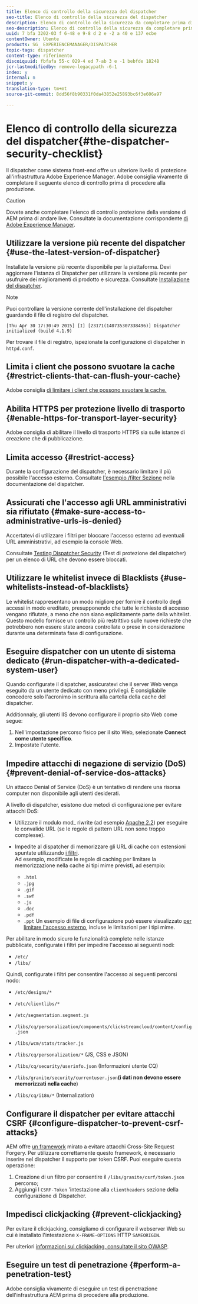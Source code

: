 ```yaml
---
title: Elenco di controllo della sicurezza del dispatcher
seo-title: Elenco di controllo della sicurezza del dispatcher
description: Elenco di controllo della sicurezza da completare prima di iniziare la produzione.
seo-description: Elenco di controllo della sicurezza da completare prima di iniziare la produzione.
uuid: 7 bfa 3202-03 f 6-48 e 9-8 d 2 e -2 a 40 e 137 ecbe
contentOwner: Utente
products: SG_ EXPERIENCEMANAGER/DISPATCHER
topic-tags: dispatcher
content-type: riferimento
discoiquuid: fbfafa 55-c 029-4 ed 7-ab 3 e -1 bebfde 18248
jcr-lastmodifiedby: remove-legacypath -6-1
index: y
internal: n
snippet: y
translation-type: tm+mt
source-git-commit: 8dd56f8b90331f0da43852e25893bc6f3e606a97

---
```



# Elenco di controllo della sicurezza del dispatcher{#the-dispatcher-security-checklist}

<!-- 

Comment Type: remark
Last Modified By: unknown unknown (ims-author-00AF43764F54BE740A490D44@AdobeID)
Last Modified Date: 2015-06-05T05:14:35.365-0400

<p>Food for thought listed on <a href="https://jira.corp.adobe.com/browse/DOC-5649">DOC-5649</a>. To be considered while proof-reading.</p> 
<p> </p>

 -->

Il dispatcher come sistema front-end offre un ulteriore livello di protezione all&#39;infrastruttura Adobe Experience Manager. Adobe consiglia vivamente di completare il seguente elenco di controllo prima di procedere alla produzione.

>[!CAUTION]
>
>Dovete anche completare l&#39;elenco di controllo protezione della versione di AEM prima di andare live. Consultate la documentazione corrispondente [di Adobe Experience Manager](https://helpx.adobe.com/experience-manager/6-3/sites/administering/using/security-checklist.html).

## Utilizzare la versione più recente del dispatcher {#use-the-latest-version-of-dispatcher}

Installate la versione più recente disponibile per la piattaforma. Devi aggiornare l&#39;istanza di Dispatcher per utilizzare la versione più recente per usufruire dei miglioramenti di prodotto e sicurezza. Consultate [Installazione del dispatcher](dispatcher-install.md).

>[!NOTE]
>
>Puoi controllare la versione corrente dell&#39;installazione del dispatcher guardando il file di registro del dispatcher.
>
>`[Thu Apr 30 17:30:49 2015] [I] [23171(140735307338496)] Dispatcher initialized (build 4.1.9)`
>
>Per trovare il file di registro, ispezionate la configurazione di dispatcher in `httpd.conf`.

## Limita i client che possono svuotare la cache {#restrict-clients-that-can-flush-your-cache}

Adobe consiglia [di limitare i client che possono svuotare la cache.](dispatcher-configuration.md#limiting-the-clients-that-can-flush-the-cache)

## Abilita HTTPS per protezione livello di trasporto {#enable-https-for-transport-layer-security}

Adobe consiglia di abilitare il livello di trasporto HTTPS sia sulle istanze di creazione che di pubblicazione.

<!-- 

Comment Type: remark
Last Modified By: unknown unknown (ims-author-00AF43764F54BE740A490D44@AdobeID)
Last Modified Date: 2015-06-26T04:41:28.841-0400

<p>Recommended to have SSL termination, front end SSL.</p> 
<p>Question is do we want to have SSL communication between dispatcher and AEM instances (publish and/or author).</p> 
<p>We might want to have two items:</p> 
<ul> 
 <li>MUST HTTPS clients -&gt; dispatcher / load balancer</li> 
 <li>NICE load balancer -&gt; dispatcher<br /> </li> 
 <li>NICE dispatcher -&gt; instances if sensitive information such as credit cards / or infrastructure requirements such as DMZ</li> 
</ul>

 -->

## Limita accesso {#restrict-access}

Durante la configurazione del dispatcher, è necessario limitare il più possibile l&#39;accesso esterno. Consultate [l&#39;esempio /filter Sezione](dispatcher-configuration.md#main-pars_184_1_title) nella documentazione del dispatcher.

## Assicurati che l&#39;accesso agli URL amministrativi sia rifiutato {#make-sure-access-to-administrative-urls-is-denied}

Accertatevi di utilizzare i filtri per bloccare l&#39;accesso esterno ad eventuali URL amministrativi, ad esempio la console Web.

Consultate [Testing Dispatcher Security](dispatcher-configuration.md#testing-dispatcher-security) (Test di protezione del dispatcher) per un elenco di URL che devono essere bloccati.

## Utilizzare le whitelist invece di Blacklists {#use-whitelists-instead-of-blacklists}

Le whitelist rappresentano un modo migliore per fornire il controllo degli accessi in modo ereditato, presupponendo che tutte le richieste di accesso vengano rifiutate, a meno che non siano esplicitamente parte della whitelist. Questo modello fornisce un controllo più restrittivo sulle nuove richieste che potrebbero non essere state ancora controllate o prese in considerazione durante una determinata fase di configurazione.

## Eseguire dispatcher con un utente di sistema dedicato {#run-dispatcher-with-a-dedicated-system-user}

Quando configurate il dispatcher, assicuratevi che il server Web venga eseguito da un utente dedicato con meno privilegi. È consigliabile concedere solo l&#39;acronimo in scrittura alla cartella della cache del dispatcher.

Additionnaly, gli utenti IIS devono configurare il proprio sito Web come segue:

1. Nell&#39;impostazione percorso fisico per il sito Web, selezionate **Connect come utente specifico**.
1. Impostate l&#39;utente.

## Impedire attacchi di negazione di servizio (DoS) {#prevent-denial-of-service-dos-attacks}

Un attacco Denial of Service (DoS) è un tentativo di rendere una risorsa computer non disponibile agli utenti desiderati.

A livello di dispatcher, esistono due metodi di configurazione per evitare attacchi DoS: [](https://docs.adobe.com/content/docs/en/dispatcher.html#/filter (Filtri))

* Utilizzare il modulo mod_ riwrite (ad esempio [Apache 2.2](https://httpd.apache.org/docs/2.2/mod/mod_rewrite.html)) per eseguire le convalide URL (se le regole di pattern URL non sono troppo complesse).

* Impedite al dispatcher di memorizzare gli URL di cache con estensioni spuntate utilizzando [i filtri](dispatcher-configuration.md#configuring-access-to-conten-tfilter).\
   Ad esempio, modificate le regole di caching per limitare la memorizzazione nella cache ai tipi mime previsti, ad esempio:

   * `.html`
   * `.jpg`
   * `.gif`
   * `.swf`
   * `.js`
   * `.doc`
   * `.pdf`
   * `.ppt`
   Un esempio di file di configurazione può essere visualizzato [per limitare l&#39;accesso esterno](#restrict-access), incluse le limitazioni per i tipi mime.

Per abilitare in modo sicuro le funzionalità complete nelle istanze pubblicate, configurate i filtri per impedire l&#39;accesso ai seguenti nodi:

* `/etc/`
* `/libs/`

Quindi, configurate i filtri per consentire l&#39;accesso ai seguenti percorsi nodo:

* `/etc/designs/*`
* `/etc/clientlibs/*`
* `/etc/segmentation.segment.js`
* `/libs/cq/personalization/components/clickstreamcloud/content/config.json`
* `/libs/wcm/stats/tracker.js`
* `/libs/cq/personalization/*` (JS, CSS e JSON)
* `/libs/cq/security/userinfo.json` (Informazioni utente CQ)
* `/libs/granite/security/currentuser.json`**(i dati non devono essere memorizzati nella cache**)

* `/libs/cq/i18n/*` (Internalization)

<!-- 

Comment Type: remark
Last Modified By: unknown unknown (ims-author-00AF43764F54BE740A490D44@AdobeID)
Last Modified Date: 2015-06-26T04:38:17.016-0400

<p>We need to highlight whether a path applies to all versions or specific ones.<br /> </p>

 -->

## Configurare il dispatcher per evitare attacchi CSRF {#configure-dispatcher-to-prevent-csrf-attacks}

AEM offre [un framework](https://helpx.adobe.com/experience-manager/6-3/sites/administering/using/security-checklist.html#verification-steps) mirato a evitare attacchi Cross-Site Request Forgery. Per utilizzare correttamente questo framework, è necessario inserire nel dispatcher il supporto per token CSRF. Puoi eseguire questa operazione:

1. Creazione di un filtro per consentire il `/libs/granite/csrf/token.json` percorso;
1. Aggiungi l `CSRF-Token` &#39;intestazione alla `clientheaders` sezione della configurazione di Dispatcher.

## Impedisci clickjacking {#prevent-clickjacking}

Per evitare il clickjacking, consigliamo di configurare il webserver Web su cui è installato l&#39;intestazione `X-FRAME-OPTIONS` HTTP `SAMEORIGIN`.

Per ulteriori [informazioni sul clickjacking, consultate il sito OWASP](https://www.owasp.org/index.php/Clickjacking).

## Eseguire un test di penetrazione {#perform-a-penetration-test}

Adobe consiglia vivamente di eseguire un test di penetrazione dell&#39;infrastruttura AEM prima di procedere alla produzione.

